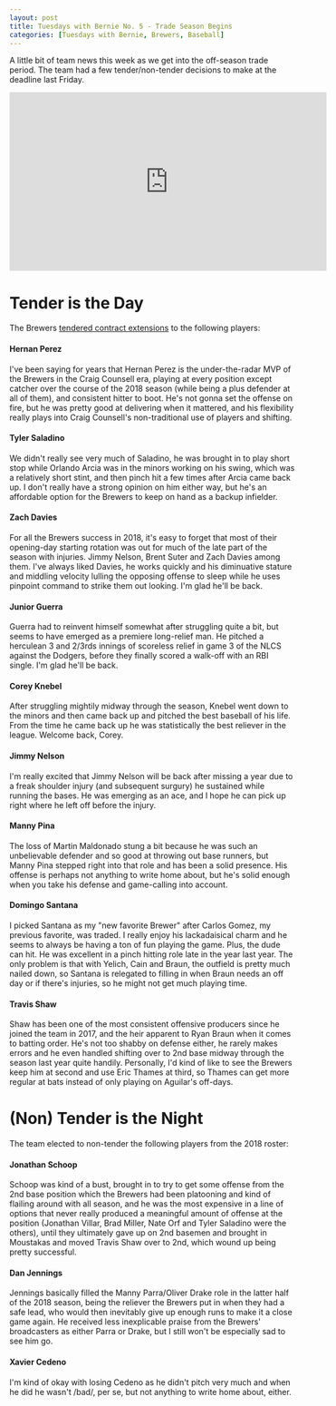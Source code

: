 ```yaml
---
layout: post
title: Tuesdays with Bernie No. 5 - Trade Season Begins
categories: [Tuesdays with Bernie, Brewers, Baseball]
---
```


A little bit of team news this week as we get into the off-season trade period. The team had a few tender/non-tender decisions to make at the deadline last Friday.

<iframe width="560" height="315" src="https://www.youtube.com/embed/SaHrqKKFnSA" frameborder="0" allow="accelerometer; autoplay; encrypted-media; gyroscope; picture-in-picture" allowfullscreen></iframe>

# Tender is the Day

The Brewers [tendered contract extensions](https://www.mlb.com/brewers/news/brewers-non-tender-jonathan-schoop-2-others/c-301303452) to the following players:

#### Hernan Perez

I've been saying for years that Hernan Perez is the under-the-radar MVP of the Brewers in the Craig Counsell era, playing at every position except catcher over the course of the 2018 season (while being a plus defender at all of them), and consistent hitter to boot. He's not gonna set the offense on fire, but he was pretty good at delivering when it mattered, and his flexibility really plays into Craig Counsell's non-traditional use of players and shifting.

#### Tyler Saladino

We didn't really see very much of Saladino, he was brought in to play short stop while Orlando Arcia was in the minors working on his swing, which was a relatively short stint, and then pinch hit a few times after Arcia came back up. I don't really have a strong opinion on him either way, but he's an affordable option for the Brewers to keep on hand as a backup infielder.

#### Zach Davies

For all the Brewers success in 2018, it's easy to forget that most of their opening-day starting rotation was out for much of the late part of the season with injuries. Jimmy Nelson, Brent Suter and Zach Davies among them. I've always liked Davies, he works quickly and his diminuative stature and middling velocity lulling the opposing offense to sleep while he uses pinpoint command to strike them out looking. I'm glad he'll be back.

#### Junior Guerra

Guerra had to reinvent himself somewhat after struggling quite a bit, but seems to have emerged as a premiere long-relief man. He pitched a herculean 3 and 2/3rds innings of scoreless relief in game 3 of the NLCS against the Dodgers, before they finally scored a walk-off with an RBI single. I'm glad he'll be back.

#### Corey Knebel

After struggling mightily midway through the season, Knebel went down to the minors and then came back up and pitched the best baseball of his life. From the time he came back up he was statistically the best reliever in the league. Welcome back, Corey.

#### Jimmy Nelson

I'm really excited that Jimmy Nelson will be back after missing a year due to a freak shoulder injury (and subsequent surgury) he sustained while running the bases. He was emerging as an ace, and I hope he can pick up right where he left off before the injury.

#### Manny Pina

The loss of Martin Maldonado stung a bit because he was such an unbelievable defender and so good at throwing out base runners, but Manny Pina stepped right into that role and has been a solid presence. His offense is perhaps not anything to write home about, but he's solid enough when you take his defense and game-calling into account.

#### Domingo Santana

I picked Santana as my "new favorite Brewer" after Carlos Gomez, my previous favorite, was traded. I really enjoy his lackadaisical charm and he seems to always be having a ton of fun playing the game. Plus, the dude can hit. He was excellent in a pinch hitting role late in the year last year. The only problem is that with Yelich, Cain and Braun, the outfield is pretty much nailed down, so Santana is relegated to filling in when Braun needs an off day or if there's injuries, so he might not get much playing time.

#### Travis Shaw

Shaw has been one of the most consistent offensive producers since he joined the team in 2017, and the heir apparent to Ryan Braun when it comes to batting order. He's not too shabby on defense either, he rarely makes errors and he even handled shifting over to 2nd base midway through the season last year quite handily. Personally, I'd kind of like to see the Brewers keep him at second and use Eric Thames at third, so Thames can get more regular at bats instead of only playing on Aguilar's off-days.

# (Non) Tender is the Night

The team elected to non-tender the following players from the 2018 roster:

#### Jonathan Schoop

Schoop was kind of a bust, brought in to try to get some offense from the 2nd base position which the Brewers had been platooning and kind of flailing around with all season, and he was the most expensive in a line of options that never really produced a meaningful amount of offense at the position (Jonathan Villar, Brad Miller, Nate Orf and Tyler Saladino were the others), until they ultimately gave up on 2nd basemen and brought in Moustakas and moved Travis Shaw over to 2nd, which wound up being pretty successful.

#### Dan Jennings

Jennings basically filled the Manny Parra/Oliver Drake role in the latter half of the 2018 season, being the reliever the Brewers put in when they had a safe lead, who would then inevitably give up enough runs to make it a close game again. He received less inexplicable praise from the Brewers' broadcasters as either Parra or Drake, but I still won't be especially sad to see him go.

#### Xavier Cedeno 

I'm kind of okay with losing Cedeno as he didn't pitch very much and when he did he wasn't /bad/, per se, but not anything to write home about, either.